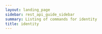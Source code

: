```yaml
---
layout: landing_page
sidebar: rest_api_guide_sidebar
summary: Listing of commands for identity
title: identity
---
```

